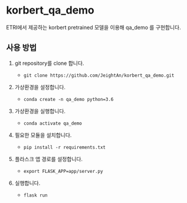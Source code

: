 # korbert_qa_demo
ETRI에서 제공하는 korbert pretrained 모델을 이용해 qa_demo 를 구현합니다.

## 사용 방법
1. git repository를 clone 합니다.  
    - `git clone https://github.com/JeightAn/korbert_qa_demo.git`

2. 가상환경을 설정합니다.
    - `conda create -n qa_demo python=3.6`

3. 가상환경을 실행합니다.
    - `conda activate qa_demo`

3. 필요한 모듈을 설치합니다.
    - `pip install -r requirements.txt`

4. 플라스크 앱 경로를 설정합니다.
    - `export FLASK_APP=app/server.py`

5. 실행합니다.
    - `flask run`
